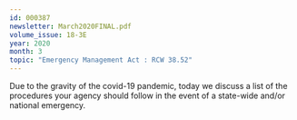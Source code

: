 ```yaml
---
id: 000387
newsletter: March2020FINAL.pdf
volume_issue: 18-3E
year: 2020
month: 3
topic: "Emergency Management Act : RCW 38.52"
---
```


Due to the gravity of the covid-19 pandemic, today we discuss a list of the procedures your agency should follow in the event of a state-wide and/or national emergency.
